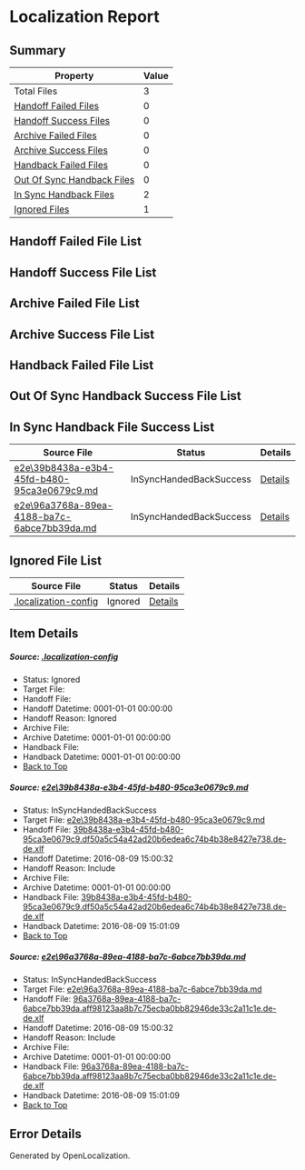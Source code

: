 # <a name='report-top'></a> Localization Report

## Summary
 Property | Value 
 -------- | ----- 
 Total Files | 3
[ Handoff Failed Files ](#handoff-failed-list)| 0
[ Handoff Success Files ](#handoff-success-list)| 0
[ Archive Failed Files ](#archive-failed-list)| 0
[ Archive Success Files ](#archive-success-list)| 0
[ Handback Failed Files ](#handback-failed-list)| 0
[ Out Of Sync Handback Files ](#outofsync-handback-success-list)| 0
[ In Sync Handback Files ](#insync-handback-success-list)| 2
[ Ignored Files ](#ignored-list)| 1

## <a name='handoff-failed-list'></a> Handoff Failed File List

## <a name='handoff-success-list'></a> Handoff Success File List

## <a name='archive-failed-list'></a> Archive Failed File List

## <a name='archive-success-list'></a> Archive Success File List

## <a name='handback-failed-list'></a> Handback Failed File List

## <a name='outofsync-handback-success-list'></a> Out Of Sync Handback Success File List

## <a name='insync-handback-success-list'></a> In Sync Handback File Success List
 Source File | Status | Details 
 ----------- | ------ | ------- 
 [e2e\39b8438a-e3b4-45fd-b480-95ca3e0679c9.md](https://github.com/OpenLocalizationTestOrg/oltest/blob/792499e5bc4249a70b1d830eeb16919d83e7339d/e2e/39b8438a-e3b4-45fd-b480-95ca3e0679c9.md) | InSyncHandedBackSuccess | [Details](#3d892b599cd59338e067aa1e6a628e152d91db561)
 [e2e\96a3768a-89ea-4188-ba7c-6abce7bb39da.md](https://github.com/OpenLocalizationTestOrg/oltest/blob/792499e5bc4249a70b1d830eeb16919d83e7339d/e2e/96a3768a-89ea-4188-ba7c-6abce7bb39da.md) | InSyncHandedBackSuccess | [Details](#560dfa940d4bf497f96bdfb1f6d3a992902dacc32)

## <a name='ignored-list'></a> Ignored File List
 Source File | Status | Details 
 ----------- | ------ | ------- 
 [.localization-config](https://github.com/OpenLocalizationTestOrg/oltest/blob/792499e5bc4249a70b1d830eeb16919d83e7339d/.localization-config) | Ignored | [Details](#3d4f252ac210baf56311d7e97dcc2db10974dbd20)

## Item Details
##### <a name='3d4f252ac210baf56311d7e97dcc2db10974dbd20'></a> Source: [.localization-config](https://github.com/OpenLocalizationTestOrg/oltest/blob/792499e5bc4249a70b1d830eeb16919d83e7339d/.localization-config)
* Status: Ignored
* Target File: 
* Handoff File: 
* Handoff Datetime: 0001-01-01 00:00:00
* Handoff Reason: Ignored
* Archive File: 
* Archive Datetime: 0001-01-01 00:00:00
* Handback File: 
* Handback Datetime: 0001-01-01 00:00:00
* [Back to Top](#report-top)

##### <a name='3d892b599cd59338e067aa1e6a628e152d91db561'></a> Source: [e2e\39b8438a-e3b4-45fd-b480-95ca3e0679c9.md](https://github.com/OpenLocalizationTestOrg/oltest/blob/792499e5bc4249a70b1d830eeb16919d83e7339d/e2e/39b8438a-e3b4-45fd-b480-95ca3e0679c9.md)
* Status: InSyncHandedBackSuccess
* Target File: [e2e\39b8438a-e3b4-45fd-b480-95ca3e0679c9.md](https://github.com/OpenLocalizationTestOrg/ol-test-dede/blob/e0d5af25861f96c910195018aa9ec7331d9fadf2/e2e/39b8438a-e3b4-45fd-b480-95ca3e0679c9.md)
* Handoff File: [39b8438a-e3b4-45fd-b480-95ca3e0679c9.df50a5c54a42ad20b6edea6c74b4b38e8427e738.de-de.xlf](https://github.com/OpenLocalizationTestOrg/olhandoff-e2e/blob/b1554a4b7cb90bcdf4c0d991595e0ca4c1ce2f2a/ol-handoff/OpenLocalizationTestOrg/ol-test-dede/ci/ht/39b8438a-e3b4-45fd-b480-95ca3e0679c9.df50a5c54a42ad20b6edea6c74b4b38e8427e738.de-de.xlf)
* Handoff Datetime: 2016-08-09 15:00:32
* Handoff Reason: Include
* Archive File: 
* Archive Datetime: 0001-01-01 00:00:00
* Handback File: [39b8438a-e3b4-45fd-b480-95ca3e0679c9.df50a5c54a42ad20b6edea6c74b4b38e8427e738.de-de.xlf](https://github.com/OpenLocalizationTestOrg/olhandback-e2e/blob/1f885dd0b9b8bef30747ba8aeada373058ea99ea/ol-handback/OpenLocalizationTestOrg/ol-test-dede/ci/ht/39b8438a-e3b4-45fd-b480-95ca3e0679c9.df50a5c54a42ad20b6edea6c74b4b38e8427e738.de-de.xlf)
* Handback Datetime: 2016-08-09 15:01:09
* [Back to Top](#report-top)

##### <a name='560dfa940d4bf497f96bdfb1f6d3a992902dacc32'></a> Source: [e2e\96a3768a-89ea-4188-ba7c-6abce7bb39da.md](https://github.com/OpenLocalizationTestOrg/oltest/blob/792499e5bc4249a70b1d830eeb16919d83e7339d/e2e/96a3768a-89ea-4188-ba7c-6abce7bb39da.md)
* Status: InSyncHandedBackSuccess
* Target File: [e2e\96a3768a-89ea-4188-ba7c-6abce7bb39da.md](https://github.com/OpenLocalizationTestOrg/ol-test-dede/blob/e0d5af25861f96c910195018aa9ec7331d9fadf2/e2e/96a3768a-89ea-4188-ba7c-6abce7bb39da.md)
* Handoff File: [96a3768a-89ea-4188-ba7c-6abce7bb39da.aff98123aa8b7c75ecba0bb82946de33c2a11c1e.de-de.xlf](https://github.com/OpenLocalizationTestOrg/olhandoff-e2e/blob/b1554a4b7cb90bcdf4c0d991595e0ca4c1ce2f2a/ol-handoff/OpenLocalizationTestOrg/ol-test-dede/ci/ht/96a3768a-89ea-4188-ba7c-6abce7bb39da.aff98123aa8b7c75ecba0bb82946de33c2a11c1e.de-de.xlf)
* Handoff Datetime: 2016-08-09 15:00:32
* Handoff Reason: Include
* Archive File: 
* Archive Datetime: 0001-01-01 00:00:00
* Handback File: [96a3768a-89ea-4188-ba7c-6abce7bb39da.aff98123aa8b7c75ecba0bb82946de33c2a11c1e.de-de.xlf](https://github.com/OpenLocalizationTestOrg/olhandback-e2e/blob/1f885dd0b9b8bef30747ba8aeada373058ea99ea/ol-handback/OpenLocalizationTestOrg/ol-test-dede/ci/ht/96a3768a-89ea-4188-ba7c-6abce7bb39da.aff98123aa8b7c75ecba0bb82946de33c2a11c1e.de-de.xlf)
* Handback Datetime: 2016-08-09 15:01:09
* [Back to Top](#report-top)


## Error Details

Generated by OpenLocalization.
